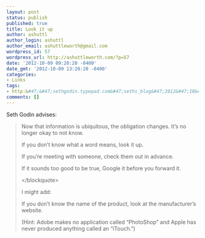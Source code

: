 ```yaml
---
layout: post
status: publish
published: true
title: Look it up
author: ashuttl
author_login: ashuttl
author_email: ashuttleworth@gmail.com
wordpress_id: 57
wordpress_url: http://ashuttleworth.com/?p=57
date: '2012-10-09 09:20:20 -0400'
date_gmt: '2012-10-09 13:20:20 -0400'
categories:
- Links
tags:
- http:&#47;&#47;sethgodin.typepad.com&#47;seths_blog&#47;2012&#47;10&#47;the-curious-imperative.html
comments: []
---
```

<p>Seth Godin advises:</p>
<blockquote>
<p>Now that information is ubiquitous, the obligation changes. It&rsquo;s no longer okay to not know.</p>
<p>If you don&rsquo;t know what a word means, look it up.</p>
<p>If you&rsquo;re meeting with someone, check them out in advance.</p>
<p>If it sounds too good to be true, Google it before you forward it.</p>
<p><&#47;blockquote></p>
<p>I might add:</p>
<p>If you don&rsquo;t know the name of the product, look at the manufacturer&rsquo;s website.</p>
<p>(Hint: Adobe makes no application called &ldquo;PhotoShop&rdquo; and Apple has never produced anything called an &ldquo;iTouch.&rdquo;)</p>
